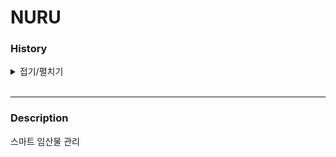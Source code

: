 # NURU

### History

<details>
<summary>접기/펼치기</summary>

`2022.07.04`  
- Init Project

</details><br>  

--- 

### Description

스마트 임산물 관리  
